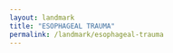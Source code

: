 ```yaml
---
layout: landmark
title: "ESOPHAGEAL TRAUMA"
permalink: /landmark/esophageal-trauma
---
```


<!-- Replace this with article content for ESOPHAGEAL TRAUMA -->

